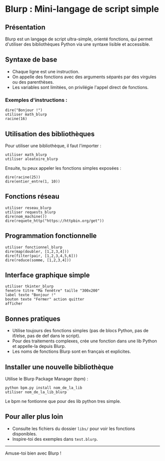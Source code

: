 # Blurp : Mini-langage de script simple

## Présentation
Blurp est un langage de script ultra-simple, orienté fonctions, qui permet d'utiliser des bibliothèques Python via une syntaxe lisible et accessible.

## Syntaxe de base
- Chaque ligne est une instruction.
- On appelle des fonctions avec des arguments séparés par des virgules ou des parenthèses.
- Les variables sont limitées, on privilégie l'appel direct de fonctions.

### Exemples d'instructions :
```
dire("Bonjour !")
utiliser math_blurp
racine(16)
```

## Utilisation des bibliothèques
Pour utiliser une bibliothèque, il faut l'importer :
```
utiliser math_blurp
utiliser aleatoire_blurp
```

Ensuite, tu peux appeler les fonctions simples exposées :
```
dire(racine(25))
dire(entier_entre(1, 10))
```

## Fonctions réseau
```
utiliser reseau_blurp
utiliser requests_blurp
dire(nom_machine())
dire(requete_http("https://httpbin.org/get"))
```

## Programmation fonctionnelle
```
utiliser fonctionnel_blurp
dire(map(doubler, [1,2,3,4]))
dire(filter(pair, [1,2,3,4,5,6]))
dire(reduce(somme, [1,2,3,4]))
```

## Interface graphique simple
```
utiliser tkinter_blurp
fenetre titre "Ma fenêtre" taille "300x200"
label texte "Bonjour !"
bouton texte "Fermer" action quitter
afficher
```

## Bonnes pratiques
- Utilise toujours des fonctions simples (pas de blocs Python, pas de if/else, pas de def dans le script).
- Pour des traitements complexes, crée une fonction dans une lib Python et appelle-la depuis Blurp.
- Les noms de fonctions Blurp sont en français et explicites.

## Installer une nouvelle bibliothèque
Utilise le Blurp Package Manager (bpm) :
```
python bpm.py install nom_de_la_lib
utiliser nom_de_la_lib_blurp
```
Le bpm ne fontionne que pour des lib python tres simple.

## Pour aller plus loin
- Consulte les fichiers du dossier `libs/` pour voir les fonctions disponibles.
- Inspire-toi des exemples dans `test.blurp`.

---
Amuse-toi bien avec Blurp !
